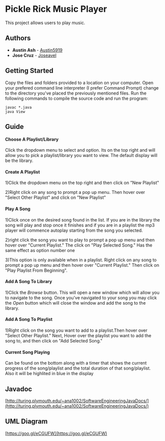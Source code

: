 # Pickle Rick Music Player

This project allows users to play music.


## Authors
* **Austin Ash** - [Austin5919](https://github.com/austin5919)
* **Jose Cruz** - [Joseavel](https://github.com/joseavel)
## Getting Started
Copy the files and folders provided to a location on your computer. Open your prefered command line interpreter (I prefer Command Prompt)  change to the directory you've placed the previously mentioned files. Run the following commands to compile the source code and run the program:

```
javac *.java
java View
```

## Guide
#### Choose A Playlist/Library
Click the dropdown menu to select and option. Its on the top right and will allow you to pick a playlist/library you want to view. The default display will be the library.

#### Create A Playlist
1)Click the dropdown menu on the top right and then click on "New Playlist"

2)Right click on any song to prompt a pop up menu. Then hover over "Select Other Playlist" and click on "New Playlist"

#### Play A Song
1)Click once on the desired song found in the list. If you are in the library the song will play and stop once it finishes and if you are in a playlist the mp3 player will commence autoplay starting from the song you selected.

2)right click the song you want to play to prompt a pop up menu and then hover over "Current Playlist." The click on "Play Selected Song." Has the same effect as option number one

3)This option is only available when in a playlist. Right click on any song to prompt a pop up menu and then hover over "Current Playlist." Then click on "Play Playlist From Beginning".

#### Add A Song To Library
1)Click the *Browse* button. This will open a new window which will allow you to navigate to the song. Once you've navigated to your song you may click the *Open* button which will close the window and add the song to the library.

#### Add A Song To Playlist
1)Right click on the song you want to add to a playlist.Then hover over "Select Other Playlist." Next, Hover over the playlist you want to add the song to, and then click on "Add Selected Song."

#### Current Song Playing
Can be found on the bottom along with a timer that shows the current progress of the song/playlist and the total duration of that song/playlist. Also it will be highlited in blue in the display



## Javadoc
[http://turing.plymouth.edu/~ana1002/SoftwareEngineeringJavaDocs/](http://turing.plymouth.edu/~ana1002/SoftwareEngineeringJavaDocs/)

## UML Diagram
[https://goo.gl/eCGUFW](https://goo.gl/eCGUFW)
